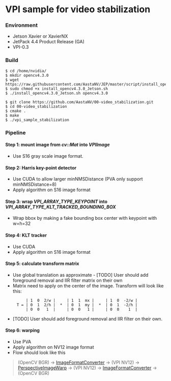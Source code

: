 # VPI sample for video stabilization

### Environment
* Jetson Xavier or XavierNX
* JetPack 4.4 Product Release (GA)
* VPI-0.3

### Build
```
$ cd /home/nvidia/
$ mkdir opencv4.3.0
$ wget https://raw.githubusercontent.com/AastaNV/JEP/master/script/install_opencv4.3.0_Jetson.sh
$ sudo chmod +x install_opencv4.3.0_Jetson.sh
$ ./install_opencv4.3.0_Jetson.sh opencv4.3.0
```

```
$ git clone https://github.com/AastaNV/00-video_stabilization.git
$ cd 00-video_stabilization
$ cmake .
$ make
$ ./vpi_sample_stabilization
```

### Pipeline
#### Step 1:  mount image from *cv::Mat* into *VPIImage*
- Use S16 gray scale image format.

#### Step 2: Harris key-point detector
- Use CUDA to allow larger minNMSDistance (PVA only support minNMSDistance=8)
- Apply algorithm on S16 image format

#### Step 3: wrap *VPI_ARRAY_TYPE_KEYPOINT* into *VPI_ARRAY_TYPE_KLT_TRACKED_BOUNDING_BOX*
- Wrap bbox by making a fake bounding box center with keypoint with w=h=32

#### Step 4: KLT tracker
- Use CUDA
- Apply algorithm on S16 image format

#### Step 5: calculate transform matrix
- Use global translation as approximate
        - [TODO] User should add foreground removal and IIR filter matrix on their own
- Matrix need to apply on the center of the image. Transform will look like this:
```
         | 1  0  2/w |     | 1  1  mx |     | 1  0  -2/w |
     T = | 0  1  2/h |  *  | 0  1  my |  *  | 0  1  -2/h |
         | 0  0   1  |     | 0  0   1 |     | 0  0    1  |
```
- [TODO] User should add foreground removal and IIR filter on their own.

#### Step 6: warping
- Use PVA
 - Apply algorithm on NV12 image format
- Flow should look like this
> (OpenCV BGR) 
-> [ImageFormatConverter](http://) -> (VPI NV12) 
-> [PerspectiveImageWarp](http://)  -> (VPI NV12) 
-> [ImageFormatConverter](http://) -> (OpenCV BGR)
